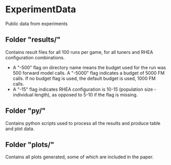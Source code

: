 # ExperimentData
Public data from experiments


## Folder "results/"

Contains result files for all 100 runs per game, for all tuners and RHEA configuration combinations. 
- A "-500" flag on directory name means the budget used for the run was 500 forward model calls. A "-5000" flag indicates a budget of 5000 FM calls. If no budget flag is used, the default budget is used, 1000 FM calls. 
- A "-15" flag indicates RHEA configuration is 10-15 (population size - individual length), as opposed to 5-10 if the flag is missing. 

## Folder "py/"

Contains python scripts used to process all the results and produce table and plot data.

## Folder "plots/"

Contains all plots generated, some of which are included in the paper.
